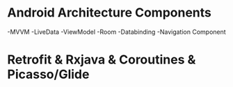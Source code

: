 # Android Architecture Components

-MVVM
-LiveData 
-ViewModel 
-Room
-Databinding
-Navigation Component

# Retrofit & Rxjava & Coroutines & Picasso/Glide
